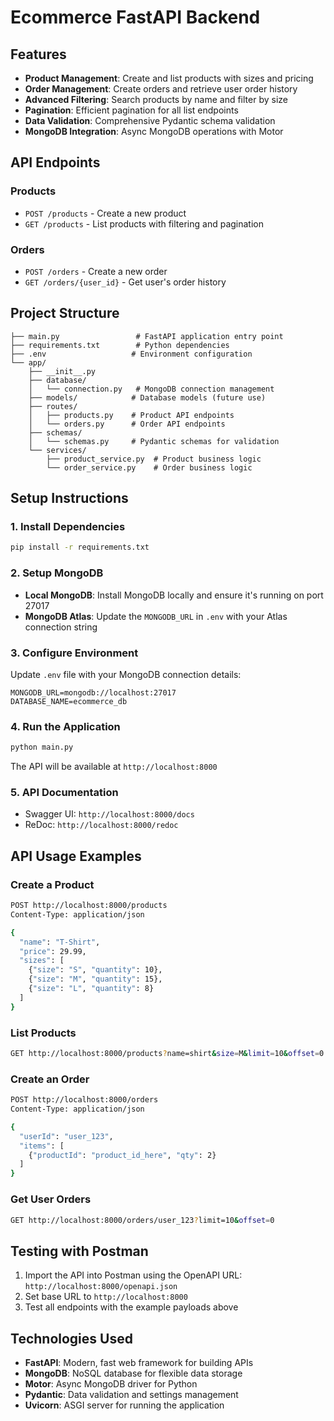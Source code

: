 # Ecommerce FastAPI Backend


## Features

- **Product Management**: Create and list products with sizes and pricing
- **Order Management**: Create orders and retrieve user order history
- **Advanced Filtering**: Search products by name and filter by size
- **Pagination**: Efficient pagination for all list endpoints
- **Data Validation**: Comprehensive Pydantic schema validation
- **MongoDB Integration**: Async MongoDB operations with Motor

## API Endpoints

### Products

- `POST /products` - Create a new product
- `GET /products` - List products with filtering and pagination

### Orders

- `POST /orders` - Create a new order
- `GET /orders/{user_id}` - Get user's order history

## Project Structure

```
├── main.py                 # FastAPI application entry point
├── requirements.txt        # Python dependencies
├── .env                   # Environment configuration
└── app/
    ├── __init__.py
    ├── database/
    │   └── connection.py   # MongoDB connection management
    ├── models/            # Database models (future use)
    ├── routes/
    │   ├── products.py    # Product API endpoints
    │   └── orders.py      # Order API endpoints
    ├── schemas/
    │   └── schemas.py     # Pydantic schemas for validation
    └── services/
        ├── product_service.py  # Product business logic
        └── order_service.py    # Order business logic
```

## Setup Instructions

### 1. Install Dependencies

```bash
pip install -r requirements.txt
```

### 2. Setup MongoDB

- **Local MongoDB**: Install MongoDB locally and ensure it's running on port 27017
- **MongoDB Atlas**: Update the `MONGODB_URL` in `.env` with your Atlas connection string

### 3. Configure Environment

Update `.env` file with your MongoDB connection details:

```
MONGODB_URL=mongodb://localhost:27017
DATABASE_NAME=ecommerce_db
```

### 4. Run the Application

```bash
python main.py
```

The API will be available at `http://localhost:8000`

### 5. API Documentation

- Swagger UI: `http://localhost:8000/docs`
- ReDoc: `http://localhost:8000/redoc`

## API Usage Examples

### Create a Product

```bash
POST http://localhost:8000/products
Content-Type: application/json

{
  "name": "T-Shirt",
  "price": 29.99,
  "sizes": [
    {"size": "S", "quantity": 10},
    {"size": "M", "quantity": 15},
    {"size": "L", "quantity": 8}
  ]
}
```

### List Products

```bash
GET http://localhost:8000/products?name=shirt&size=M&limit=10&offset=0
```

### Create an Order

```bash
POST http://localhost:8000/orders
Content-Type: application/json

{
  "userId": "user_123",
  "items": [
    {"productId": "product_id_here", "qty": 2}
  ]
}
```

### Get User Orders

```bash
GET http://localhost:8000/orders/user_123?limit=10&offset=0
```

## Testing with Postman

1. Import the API into Postman using the OpenAPI URL: `http://localhost:8000/openapi.json`
2. Set base URL to `http://localhost:8000`
3. Test all endpoints with the example payloads above

## Technologies Used

- **FastAPI**: Modern, fast web framework for building APIs
- **MongoDB**: NoSQL database for flexible data storage
- **Motor**: Async MongoDB driver for Python
- **Pydantic**: Data validation and settings management
- **Uvicorn**: ASGI server for running the application
